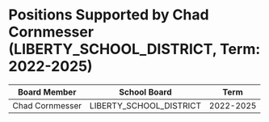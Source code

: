# Positions Supported by Chad Cornmesser (LIBERTY_SCHOOL_DISTRICT, Term: 2022-2025)

| Board Member | School Board | Term |
|--------------|--------------|------|
| Chad Cornmesser | LIBERTY_SCHOOL_DISTRICT | 2022-2025 |

